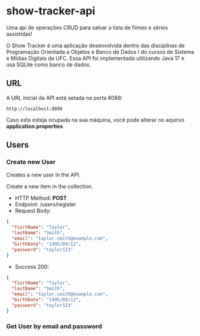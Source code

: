 # show-tracker-api

Uma api de operações CRUD para salvar a lista de filmes e séries assistidas!

O Show Tracker  é uma aplicação desenvolvida dentro das disciplinas de Programação Orientada a Objetos e Banco de Dados I do cursos de Sistema e Mídias Digitais da UFC.
Essa API foi implementada utilizando Java 17 e usa SQLite como banco de dados.

## URL

A URL inicial da API está setada na porta 8088:

```
http://localhost:8088
```

Caso esta esteja ocupada na sua máquina, você pode alterar no aquirvo **application.properties**

## Users

### Create new User

Creates a new user in the API.

Create a new item in the collection.

* HTTP Method: **POST**
* Endpoint: /users/register
* Request Body:
```json
{
  "fisrtName": "Taylor",
  "lastName": "Smith",
  "email": "taylor.smith@example.com",
  "birthDate": "1995/09/12",
  "password": "taylor123"
}

```
* Success 200:
```json
{
  "fisrtName": "Taylor",
  "lastName": "Smith",
  "email": "taylor.smith@example.com",
  "birthDate": "1995/09/12",
  "password": "taylor123"
}

```


### Get User by email and password
